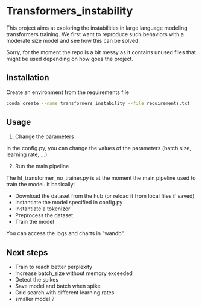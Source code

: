 # Transformers_instability

This project aims at exploring the instabilities in large language modeling transformers training.
We first want to reproduce such behaviors with a moderate size model and see how this can be solved.

Sorry, for the moment the repo is a bit messy as it contains unused files that might be used depending on how goes the project.

## Installation

Create an environment from the requirements file

```bash
conda create --name transformers_instability --file requirements.txt
```

## Usage

1. Change the parameters

In the config.py, you can change the values of the parameters (batch size, learning rate, ...)

2. Run the main pipeline

The hf_transformer_no_trainer.py is at the moment the main pipeline used to train the model.
It basically:
- Download the dataset from the hub (or reload it from local files if saved)
- Instantiate the model specified in config.py
- Instantiate a tokenizer
- Preprocess the dataset
- Train the model

You can access the logs and charts in "wandb".

## Next steps

- Train to reach better perplexity
- Increase batch_size without memory exceeded
- Detect the spikes
- Save model and batch when spike
- Grid search with different learning rates
- smaller model ?
